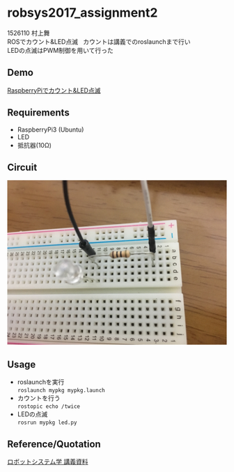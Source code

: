 # robsys2017_assignment2
1526110 村上舞  
ROSでカウント&LED点滅  
カウントは講義でのroslaunchまで行い  
LEDの点滅はPWM制御を用いて行った  
## Demo
[RaspberryPiでカウント&LED点滅](https://youtu.be/elg05B4Hasg)
## Requirements
+ RaspberryPi3 (Ubuntu) 
+ LED  
+ 抵抗器(10Ω)  
## Circuit
![](https://github.com/maimurakami/robsys2017_assignment2/blob/master/IMG_01.jpg)
## Usage
+ roslaunchを実行  
`roslaunch mypkg mypkg.launch`
+ カウントを行う  
`rostopic echo /twice`
+ LEDの点滅  
`rosrun mypkg led.py`
## Reference/Quotation
[ロボットシステム学 講義資料](https://github.com/ryuichiueda/robosys2017/blob/master/12.md)
